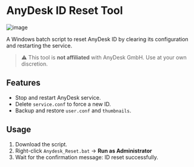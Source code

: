 # AnyDesk ID Reset Tool

![image](https://github.com/user-attachments/assets/424929a7-e6b1-4d5e-bf64-bd2e279bd2fd)

A Windows batch script to reset AnyDesk ID by clearing its configuration and restarting the service.

> ⚠️ This tool is **not affiliated** with AnyDesk GmbH. Use at your own discretion.

## Features
- Stop and restart AnyDesk service.
- Delete `service.conf` to force a new ID.
- Backup and restore `user.conf` and `thumbnails`.

## Usage
1. Download the script.
2. Right-click `Anydesk_Reset.bat` → **Run as Administrator**
3. Wait for the confirmation message: ID reset successfully.
